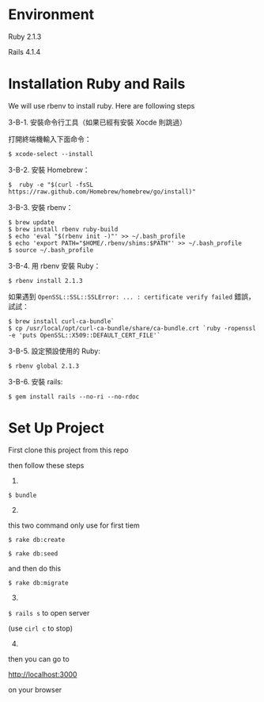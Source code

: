 Environment
============
Ruby 2.1.3

Rails 4.1.4

Installation Ruby and Rails
==============

We will use rbenv to install ruby. Here are following steps

3-B-1. 安裝命令行工具（如果已經有安裝 Xocde 則跳過）

打開終端機輸入下面命令：

`$ xcode-select --install`

3-B-2. 安裝 Homebrew：

`$  ruby -e "$(curl -fsSL https://raw.github.com/Homebrew/homebrew/go/install)"`

3-B-3. 安裝 rbenv：
```
$ brew update
$ brew install rbenv ruby-build
$ echo 'eval "$(rbenv init -)"' >> ~/.bash_profile
$ echo 'export PATH="$HOME/.rbenv/shims:$PATH"' >> ~/.bash_profile
$ source ~/.bash_profile
```

3-B-4. 用 rbenv 安裝 Ruby：

`$ rbenv install 2.1.3`

如果遇到 `OpenSSL::SSL::SSLError: ... : certificate verify failed` 錯誤，試試：
```
$ brew install curl-ca-bundle`
$ cp /usr/local/opt/curl-ca-bundle/share/ca-bundle.crt `ruby -ropenssl -e 'puts OpenSSL::X509::DEFAULT_CERT_FILE'`
```

3-B-5. 設定預設使用的 Ruby:

`$ rbenv global 2.1.3`

3-B-6. 安裝 rails:

`$ gem install rails --no-ri --no-rdoc`



Set Up Project
============
First clone this project from this repo 

then follow these steps

1.

`$ bundle`


2.

this two command only use for first tiem

`$ rake db:create`

`$ rake db:seed`

and then do this

`$ rake db:migrate`

3.

`$ rails s` to open server

(use `cirl c` to stop)

4.

then you can go to 

[http://localhost:3000](http://localhost:3000)

on your browser







<!--This README would normally document whatever steps are necessary to get the-->
<!--application up and running.-->

<!--Things you may want to cover:-->

<!--* Ruby version-->

<!--* System dependencies-->

<!--* Configuration-->

<!--* Database creation-->

<!--* Database initialization-->

<!--* How to run the test suite-->

<!--* Services (job queues, cache servers, search engines, etc.)-->

<!--* Deployment instructions-->

<!--* ...-->


<!--Please feel free to use a different markup language if you do not plan to run-->
<!--<tt>rake doc:app</tt>.-->
